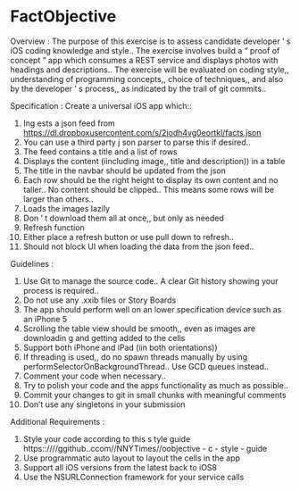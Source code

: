 # FactObjective

Overview :
The purpose of this exercise is to assess candidate developer ’ s iOS coding knowledge and style.. The exercise involves build a “ proof of concept ” app which consumes a REST service and displays photos with headings and descriptions.. The exercise will be evaluated on coding style,, understanding of programming concepts,, choice of techniques,, and also by the developer ’ s process,, as indicated by the trail of git commits.. 

Specification :
Create a universal iOS app which:: 
1. Ing ests a json feed from https://dl.dropboxusercontent.com/s/2iodh4vg0eortkl/facts.json
2. You can use a third party j son parser to parse this if desired.. 
3. The feed contains a title and a list of rows 
4. Displays the content (iincluding image,, title and description)) in a table 
5. The title in the navbar should be updated from the json 
6. Each row should be the right height to display its own content and no taller.. No content should be clipped.. This means some rows will be larger than others.. 
7. Loads the images lazily 
8. Don ’ t download them all at once,, but only as needed 
9. Refresh function 
10. Either place a refresh button or use pull down to refresh.. 
11. Should not block UI when loading the data from the json feed.. 

Guidelines : 
1. Use Git to manage the source code.. A clear Git history showing your process is required.. 
2. Do not use any .xxib files or Story Boards 
3. The app should perform well on an lower specification device such as an iPhone 5 
4. Scrolling the table view should be smooth,, even as images are downloadin g and getting added to the cells 
5. Support both iPhone and iPad (iin both orientations)) 
6. If threading is used,, do no spawn threads manually by using performSelectorOnBackgroundThread.. Use GCD queues instead.. 
7. Comment your code when necessary.. 
8. Try to polish your code and the apps functionality as much as possible.. 
9. Commit your changes to git in small chunks with meaningful comments 
10. Don’t use any singletons in your submission 

Additional Requirements :
1. Style your code according to this s tyle guide https::////ggithub..ccom//NNYTimes//oobjective - c - style - guide 
2. Use programmatic auto layout to layout the cells in the app 
3. Support all iOS versions from the latest back to iOS8 
4. Use the NSURLConnection framework for your service calls 
